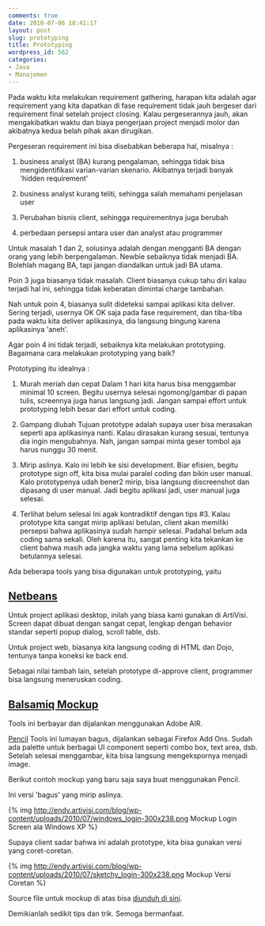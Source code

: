 ```yaml
---
comments: true
date: 2010-07-06 18:41:17
layout: post
slug: prototyping
title: Prototyping
wordpress_id: 562
categories:
- Java
- Manajemen
---
```


Pada waktu kita melakukan requirement gathering, harapan kita adalah agar requirement yang kita dapatkan di fase requirement tidak jauh bergeser dari requirement final setelah project closing. Kalau pergeserannya jauh, akan mengakibatkan waktu dan biaya pengerjaan project menjadi molor dan akibatnya kedua belah pihak akan dirugikan. 

Pergeseran requirement ini bisa disebabkan beberapa hal, misalnya : 



	
  1. business analyst (BA) kurang pengalaman, sehingga tidak bisa mengidentifikasi varian-varian skenario. Akibatnya terjadi banyak 'hidden requirement'


	
  2. business analyst kurang teliti, sehingga salah memahami penjelasan user

	
  3. Perubahan bisnis client, sehingga requirementnya juga berubah


	
  4. perbedaan persepsi antara user dan analyst atau programmer




Untuk masalah 1 dan 2, solusinya adalah dengan mengganti BA dengan orang yang lebih berpengalaman. Newbie sebaiknya tidak menjadi BA. Bolehlah magang BA, tapi jangan diandalkan untuk jadi BA utama. 

Poin 3 juga biasanya tidak masalah. Client biasanya cukup tahu diri kalau terjadi hal ini, sehingga tidak keberatan dimintai charge tambahan. 

Nah untuk poin 4, biasanya sulit dideteksi sampai aplikasi kita deliver. Sering terjadi, usernya OK OK saja pada fase requirement, dan tiba-tiba pada waktu kita deliver aplikasinya, dia langsung bingung karena aplikasinya 'aneh'. 

Agar poin 4 ini tidak terjadi, sebaiknya kita melakukan prototyping. Bagaimana cara melakukan prototyping yang baik?


Prototyping itu idealnya : 

1. Murah meriah dan cepat
Dalam 1 hari kita harus bisa menggambar minimal 10 screen.
Begitu usernya selesai ngomong/gambar di papan tulis, screennya juga harus langsung jadi. 
Jangan sampai effort untuk prototyping lebih besar dari effort untuk coding. 

2. Gampang diubah
Tujuan prototype adalah supaya user bisa merasakan seperti apa aplikasinya nanti. 
Kalau dirasakan kurang sesuai, tentunya dia ingin mengubahnya. 
Nah, jangan sampai minta geser tombol aja harus nunggu 30 menit.  

3. Mirip aslinya. 
Kalo ini lebih ke sisi development. 
Biar efisien, begitu prototype sign off, kita bisa mulai paralel coding dan bikin user manual. 
Kalo prototypenya udah bener2 mirip, bisa langsung discreenshot dan dipasang di user manual. 
Jadi begitu aplikasi jadi, user manual juga selesai. 

4. Terlihat belum selesai
Ini agak kontradiktif dengan tips #3. Kalau prototype kita sangat mirip aplikasi betulan, client akan memiliki persepsi bahwa aplikasinya sudah hampir selesai. Padahal belum ada coding sama sekali. Oleh karena itu, sangat penting kita tekankan ke client bahwa masih ada jangka waktu yang lama sebelum aplikasi betulannya selesai. 

Ada beberapa tools yang bisa digunakan untuk prototyping, yaitu 



## [Netbeans](http://www.netbeans.org)


Untuk project aplikasi desktop, inilah yang biasa kami gunakan di ArtiVisi. Screen dapat dibuat dengan sangat cepat, lengkap dengan behavior standar seperti popup dialog, scroll table, dsb. 

Untuk project web, biasanya kita langsung coding di HTML dan Dojo, tentunya tanpa koneksi ke back end. 

Sebagai nilai tambah lain, setelah prototype di-approve client, programmer bisa langsung meneruskan coding.



## [Balsamiq Mockup](http://www.balsamiq.com/products/mockups)


Tools ini berbayar dan dijalankan menggunakan Adobe AIR. 

[Pencil](http://pencil.evolus.vn/en-US/Home.aspx)
Tools ini lumayan bagus, dijalankan sebagai Firefox Add Ons. Sudah ada palette untuk berbagai UI component seperti combo box, text area, dsb. Setelah selesai menggambar, kita bisa langsung mengekspornya menjadi image. 

Berikut contoh mockup yang baru saja saya buat menggunakan Pencil. 

Ini versi 'bagus' yang mirip aslinya. 

{% img http://endy.artivisi.com/blog/wp-content/uploads/2010/07/windows_login-300x238.png Mockup Login Screen ala Windows XP %}

Supaya client sadar bahwa ini adalah prototype, kita bisa gunakan versi yang coret-coretan. 

{% img http://endy.artivisi.com/blog/wp-content/uploads/2010/07/sketchy_login-300x238.png Mockup Versi Coretan %}

Source file untuk mockup di atas bisa [diunduh di sini](http://endy.artivisi.com/downloads/contoh/mockup/pencil-demo.ep). 

Demikianlah sedikit tips dan trik. Semoga bermanfaat. 

